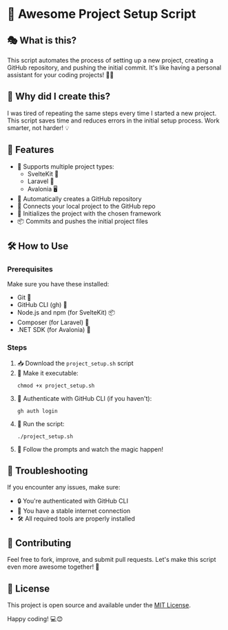 # 🚀 Awesome Project Setup Script

## 🎭 What is this?
This script automates the process of setting up a new project, creating a GitHub repository, and pushing the initial commit. It's like having a personal assistant for your coding projects! 🤖✨

## 🤔 Why did I create this?
I was tired of repeating the same steps every time I started a new project. This script saves time and reduces errors in the initial setup process. Work smarter, not harder! 💡

## 🌟 Features
- 🎨 Supports multiple project types:
  - SvelteKit 🧡
  - Laravel 🐘
  - Avalonia 🖥️
- 🐙 Automatically creates a GitHub repository
- 🔗 Connects your local project to the GitHub repo
- 🚀 Initializes the project with the chosen framework
- 📦 Commits and pushes the initial project files

## 🛠️ How to Use

### Prerequisites
Make sure you have these installed:
- Git 🌳
- GitHub CLI (gh) 🐙
- Node.js and npm (for SvelteKit) 📦
- Composer (for Laravel) 🎼
- .NET SDK (for Avalonia) 🔷

### Steps
1. 📥 Download the `project_setup.sh` script
2. 🔐 Make it executable:
   ```
   chmod +x project_setup.sh
   ```
3. 🔑 Authenticate with GitHub CLI (if you haven't):
   ```
   gh auth login
   ```
4. 🚀 Run the script:
   ```
   ./project_setup.sh
   ```
5. 🎉 Follow the prompts and watch the magic happen!

## 🐛 Troubleshooting
If you encounter any issues, make sure:
- 🔒 You're authenticated with GitHub CLI
- 📡 You have a stable internet connection
- 🛠️ All required tools are properly installed

## 🤝 Contributing
Feel free to fork, improve, and submit pull requests. Let's make this script even more awesome together! 🌟

## 📜 License
This project is open source and available under the [MIT License](LICENSE).

Happy coding! 💻😊
